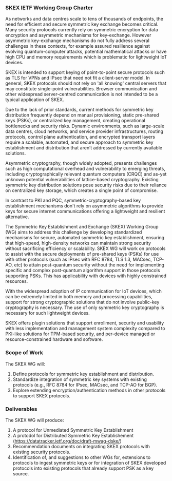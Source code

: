 ### SKEX IETF Working Group Charter

As networks and data centres scale to tens of thousands of endpoints, the need for efficient and secure symmetric key exchange becomes critical. Many security protocols currently rely on symmetric encryption for data encryption and asymmetric mechanisms for key-exchange. However asymmetric key-exchange mechanisms do not fully address several challenges in these contexts, for example assured resilience against evolving quantum-computer attacks, potential mathematical attacks or have high CPU and memory requirements which is problematic for lightweight IoT devices. 

SKEX is intended to support keying of point-to-point secure protocols such as TLS for VPNs and IPsec that need not fit a client-server model. In general, SKEX protocols should not rely on 'all knowing' central servers that may constitute single-point vulnerabilities. Browser communication and other widespread server-centred communication is not intended to be a typical application of SKEX.

Due to the lack of prior standards, current methods for symmetric key distribution frequently depend on manual provisioning, static pre-shared keys (PSKs), or centralized key management, creating operational bottlenecks and security risks. Dynamic environments, such as large-scale data centres, cloud networks, and service provider infrastructures, routing protocols, control plane authentication, and encrypted transport layers require a scalable, automated, and secure approach to symmetric key establishment and distribution that aren’t addressed by currently available solutions.

Asymmetric cryptography, though widely adopted, presents challenges such as high computational overhead and vulnerability to emerging threats, including cryptographically relevant quantum computers (CRQC) and as-yet unknown potential vulnerabilities of lattice-based cryptography. Existing symmetric key distribution solutions pose security risks due to their reliance on centralized key storage, which creates a single point of compromise.

In contrast to PKI and PQC, symmetric-cryptography-based key establishment mechanisms don't rely on asymmetric algorithms to provide keys for secure internet communications offering a lightweight and resilient alternative.

The Symmetric Key Establishment and Exchange (SKEX) Working Group (WG) aims to address this challenge by developing standardized mechanisms for secure, automated symmetric key establishment, ensuring that high-speed, high-density networks can maintain strong security without sacrificing efficiency or scalability. SKEX WG will work on protocols to assist with the secure deployments of pre-shared keys (PSKs) for use with other protocols (such as IPsec with RFC 8784, TLS 1.3, MACsec, TCP-AO, etc) to attain post-quantum security without the need for implementing specific and complex post-quantum algorithm support in those protocols supporting PSKs. This has applicability with devices with highly constrained resources.

With the widespread adoption of IP communication for IoT devices, which can be extremely limited in both memory and processing capabilities, support for strong cryptographic solutions that do not involve public-key cryptography is necessary. The use of only symmetric key cryptography is necessary for such lightweight devices.

SKEX offers plugin solutions that support enrollment, security and usability with less implementation and management system complexity compared to PKI-like solutions for TPM-based security, and per-device managed or resource-constrained hardware and software.

### Scope of Work
The SKEX WG will:
1. Define protocols for symmetric key establishment and distribution.
2. Standardize integration of symmetric key systems with existing protocols (e.g., RFC 8784 for IPsec, MACsec, and TCP-AO for BGP).
3. Explore extending encryption/authentication methods in other protocols to support SKEX protocols.

### Deliverables
The SKEX WG will produce:
1. A protocol for Unmediated Symmetric Key Establishment
2. A protodol for Distributed Symmetric Key Establishement (https://datatracker.ietf.org/doc/draft-mwag-dske/)
3. Recommendation documents on integrating SKEX protocols with existing security protocols.
4. Identification of, and suggestions to other WGs for, extensions to protocols to ingest symmetric keys or for integration of SKEX developed protocols into existing protocols that already support PSK as a key source.

